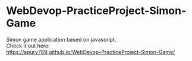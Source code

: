 # WebDevop-PracticeProject-Simon-Game
Simon game application based on javascript.<br>
Check it out here:<br> https://apurv789.github.io/WebDevop-PracticeProject-Simon-Game/

